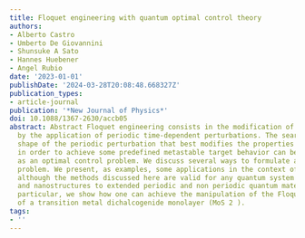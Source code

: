 ```yaml
---
title: Floquet engineering with quantum optimal control theory
authors:
- Alberto Castro
- Umberto De Giovannini
- Shunsuke A Sato
- Hannes Huebener
- Angel Rubio
date: '2023-01-01'
publishDate: '2024-03-28T20:08:48.668327Z'
publication_types:
- article-journal
publication: '*New Journal of Physics*'
doi: 10.1088/1367-2630/accb05
abstract: Abstract Floquet engineering consists in the modification of physical systems
  by the application of periodic time-dependent perturbations. The search for the
  shape of the periodic perturbation that best modifies the properties of a system
  in order to achieve some predefined metastable target behavior can be formulated
  as an optimal control problem. We discuss several ways to formulate and solve this
  problem. We present, as examples, some applications in the context of material science,
  although the methods discussed here are valid for any quantum system (from molecules
  and nanostructures to extended periodic and non periodic quantum materials). In
  particular, we show how one can achieve the manipulation of the Floquet pseudo-bandstructure
  of a transition metal dichalcogenide monolayer (MoS 2 ).
tags:
- ''
---
```

